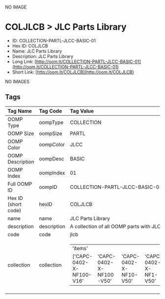 


  
NO IMAGE  
# COLJLCB > JLC Parts Library

- ID: COLLECTION-PARTL-JLCC-BASIC-01
- Hex ID: COLJLCB
- Name: JLC Parts Library
- Description: JLC Parts Library
- Long Link: [http://oom.lt/COLLECTION-PARTL-JLCC-BASIC-01](http://oom.lt/COLLECTION-PARTL-JLCC-BASIC-01)
- Short Link: [http://oom.lt/COLJLCB](http://oom.lt/COLJLCB)
  
NO IMAGES  
## Tags
  

|Tag Name|Tag Code|Tag Value|
| :--- | :--- | :--- |
|OOMP Type|oompType|COLLECTION|
|OOMP Size|oompSize|PARTL|
|OOMP Color|oompColor|JLCC|
|OOMP Description|oompDesc|BASIC|
|OOMP Index|oompIndex|01|
|Full OOMP ID|oompID|COLLECTION-PARTL-JLCC-BASIC-01|
|Hex ID (short code)|hexID|COLJLCB|
|name|name|JLC Parts Library|
|description|description|A collection of all OOMP parts with JLC parts library details|
|code|code|jlcb|
|collection|collection|<table><tr><td>'items'</td></tr><tr><td> ['CAPC-0402-X-NF100-V16'</td><td> 'CAPC-0402-X-NF100-V50'</td><td> 'CAPC-0402-X-NF10-V50'</td><td> 'CAPC-0402-X-NF1-V50'</td><td> 'CAPC-0402-X-NF20-V16'</td><td> 'CAPC-0402-X-NF2-V50'</td><td> 'CAPC-0402-X-NF3-V50'</td><td> 'CAPC-0402-X-NF47D-V50'</td><td> 'CAPC-0402-X-NF70-V10'</td><td> 'CAPC-0402-X-NF8-V50'</td><td> 'CAPC-0402-X-PF100-V50'</td><td> 'CAPC-0402-X-PF10-V50'</td><td> 'CAPC-0402-X-PF12-V50'</td><td> 'CAPC-0402-X-PF15D-V50'</td><td> 'CAPC-0402-X-PF1-V50'</td><td> 'CAPC-0402-X-PF20-V50'</td><td> 'CAPC-0402-X-PF22D-V50'</td><td> 'CAPC-0402-X-PF22-V50'</td><td> 'CAPC-0402-X-PF30-V50'</td><td> 'CAPC-0402-X-PF3-V50'</td><td> 'CAPC-0402-X-PF47D-V50'</td><td> 'CAPC-0402-X-PF50-V50'</td><td> 'CAPC-0402-X-PF5-V50'</td><td> 'CAPC-0402-X-PF70-V50'</td><td> 'CAPC-0402-X-PF7-V50'</td><td> 'CAPC-0402-X-PF8-V50'</td><td> 'CAPC-0402-X-UF10-V63D'</td><td> 'CAPC-0402-X-UF1-V25'</td><td> 'CAPC-0402-X-UF2-V63D'</td><td> 'CAPC-0402-X-UF47D-V10'</td><td> 'CAPC-0603-X-NF100-V50'</td><td> 'CAPC-0603-X-NF10-V50'</td><td> 'CAPC-0603-X-NF1-V50'</td><td> 'CAPC-0603-X-NF20-V25'</td><td> 'CAPC-0603-X-NF2-V50'</td><td> 'CAPC-0603-X-NF30-V25'</td><td> 'CAPC-0603-X-NF3-V50'</td><td> 'CAPC-0603-X-NF47D-V50'</td><td> 'CAPC-0603-X-NF5-V50'</td><td> 'CAPC-0603-X-NF70-V25'</td><td> 'CAPC-0603-X-NF7-V50'</td><td> 'CAPC-0603-X-NF8-V50'</td><td> 'CAPC-0603-X-PF100-V50'</td><td> 'CAPC-0603-X-PF10-V50'</td><td> 'CAPC-0603-X-PF12-V50'</td><td> 'CAPC-0603-X-PF1-V50'</td><td> 'CAPC-0603-X-PF200-V50'</td><td> 'CAPC-0603-X-PF20-V50'</td><td> 'CAPC-0603-X-PF22-V50'</td><td> 'CAPC-0603-X-PF30-V50'</td><td> 'CAPC-0603-X-PF3-V50'</td><td> 'CAPC-0603-X-PF47D-V50'</td><td> 'CAPC-0603-X-PF50-V50'</td><td> 'CAPC-0603-X-PF5-V50'</td><td> 'CAPC-0603-X-PF6-V50'</td><td> 'CAPC-0603-X-PF70-V50'</td><td> 'CAPC-0603-X-PF7-V50'</td><td> 'CAPC-0603-X-PF80-V50'</td><td> 'CAPC-0603-X-PF8-V50'</td><td> 'CAPC-0603-X-UF10-V10'</td><td> 'CAPC-0603-X-UF10-V25'</td><td> 'CAPC-0603-X-UF1-V50'</td><td> 'CAPC-0603-X-UF2-V16'</td><td> 'CAPC-0603-X-UF2-V63D'</td><td> 'CAPC-0603-X-UF47D-V16'</td><td> 'CAPC-0805-X-NF100-V100'</td><td> 'CAPC-0805-X-NF100-V50'</td><td> 'CAPC-0805-X-NF10-V50'</td><td> 'CAPC-0805-X-NF1-V50'</td><td> 'CAPC-0805-X-NF20-V50'</td><td> 'CAPC-0805-X-NF2-V50'</td><td> 'CAPC-0805-X-NF30-V50'</td><td> 'CAPC-0805-X-NF3-V50'</td><td> 'CAPC-0805-X-NF47D-V50'</td><td> 'CAPC-0805-X-NF5-V50'</td><td> 'CAPC-0805-X-NF70-V50'</td><td> 'CAPC-0805-X-NF7-V50'</td><td> 'CAPC-0805-X-NF8-V50'</td><td> 'CAPC-0805-X-PF100-V50'</td><td> 'CAPC-0805-X-PF10-V50'</td><td> 'CAPC-0805-X-PF12-V50'</td><td> 'CAPC-0805-X-PF20-V50'</td><td> 'CAPC-0805-X-PF22-V50'</td><td> 'CAPC-0805-X-PF30-V50'</td><td> 'CAPC-0805-X-PF3-V50'</td><td> 'CAPC-0805-X-PF50-V50'</td><td> 'CAPC-0805-X-PF5-V50'</td><td> 'CAPC-0805-X-PF70-V50'</td><td> 'CAPC-0805-X-PF7-V50'</td><td> 'CAPC-0805-X-PF8-V50'</td><td> 'CAPC-0805-X-UF10-V25'</td><td> 'CAPC-0805-X-UF10-V50'</td><td> 'CAPC-0805-X-UF1-V50'</td><td> 'CAPC-0805-X-UF2-V50'</td><td> 'CAPC-0805-X-UF47D-V25'</td><td> 'CAPC-0805-X-UF7-V63D'</td><td> 'CAPC-1206-X-NF100-V50'</td><td> 'CAPC-1206-X-NF10-V50'</td><td> 'CAPC-1206-X-NF1-V2000'</td><td> 'CAPC-1206-X-NF1-V500'</td><td> 'CAPC-1206-X-NF20-V50'</td><td> 'CAPC-1206-X-UF100-V63D'</td><td> 'CAPC-1206-X-UF10-V50'</td><td> 'CAPC-1206-X-UF1-V50'</td><td> 'CAPC-1206-X-UF2-V10'</td><td> 'CAPC-1206-X-UF2-V25'</td><td> 'CAPC-1206-X-UF2-V50'</td><td> 'CAPC-1206-X-UF47D-V50'</td><td> 'CAPC-1206-X-UF7-V10'</td><td> 'RESE-0402-X-O000-01'</td><td> 'RESE-0402-X-O100-01'</td><td> 'RESE-0402-X-O101-01'</td><td> 'RESE-0402-X-O102-01'</td><td> 'RESE-0402-X-O103-01'</td><td> 'RESE-0402-X-O104-01'</td><td> 'RESE-0402-X-O105-01'</td><td> 'RESE-0402-X-O106-01'</td><td> 'RESE-0402-X-O10X-01'</td><td> 'RESE-0402-X-O121-01'</td><td> 'RESE-0402-X-O123-01'</td><td> 'RESE-0402-X-O124-01'</td><td> 'RESE-0402-X-O151-01'</td><td> 'RESE-0402-X-O153-01'</td><td> 'RESE-0402-X-O154-01'</td><td> 'RESE-0402-X-O183-01'</td><td> 'RESE-0402-X-O201-01'</td><td> 'RESE-0402-X-O202-01'</td><td> 'RESE-0402-X-O203-01'</td><td> 'RESE-0402-X-O204-01'</td><td> 'RESE-0402-X-O220-01'</td><td> 'RESE-0402-X-O221-01'</td><td> 'RESE-0402-X-O222-01'</td><td> 'RESE-0402-X-O223-01'</td><td> 'RESE-0402-X-O224-01'</td><td> 'RESE-0402-X-O243-01'</td><td> 'RESE-0402-X-O273-01'</td><td> 'RESE-0402-X-O301-01'</td><td> 'RESE-0402-X-O304-01'</td><td> 'RESE-0402-X-O330-01'</td><td> 'RESE-0402-X-O331-01'</td><td> 'RESE-0402-X-O332-01'</td><td> 'RESE-0402-X-O333-01'</td><td> 'RESE-0402-X-O334-01'</td><td> 'RESE-0402-X-O393-01'</td><td> 'RESE-0402-X-O402-01'</td><td> 'RESE-0402-X-O470-01'</td><td> 'RESE-0402-X-O471-01'</td><td> 'RESE-0402-X-O473-01'</td><td> 'RESE-0402-X-O474-01'</td><td> 'RESE-0402-X-O4992-01'</td><td> 'RESE-0402-X-O499D-01'</td><td> 'RESE-0402-X-O502-01'</td><td> 'RESE-0402-X-O510-01'</td><td> 'RESE-0402-X-O511-01'</td><td> 'RESE-0402-X-O512-01'</td><td> 'RESE-0402-X-O513-01'</td><td> 'RESE-0402-X-O514-01'</td><td> 'RESE-0402-X-O563-01'</td><td> 'RESE-0402-X-O602-01'</td><td> 'RESE-0402-X-O681-01'</td><td> 'RESE-0402-X-O683-01'</td><td> 'RESE-0402-X-O702-01'</td><td> 'RESE-0402-X-O750-01'</td><td> 'RESE-0402-X-O752-01'</td><td> 'RESE-0402-X-O753-01'</td><td> 'RESE-0402-X-O802-01'</td><td> 'RESE-0402-X-O822-01'</td><td> 'RESE-0402-X-O902-01'</td><td> 'RESE-0603-X-O000-01'</td><td> 'RESE-0603-X-O100-01'</td><td> 'RESE-0603-X-O101-01'</td><td> 'RESE-0603-X-O102-01'</td><td> 'RESE-0603-X-O103-01'</td><td> 'RESE-0603-X-O104-01'</td><td> 'RESE-0603-X-O105-01'</td><td> 'RESE-0603-X-O106-01'</td><td> 'RESE-0603-X-O10X-01'</td><td> 'RESE-0603-X-O112-01'</td><td> 'RESE-0603-X-O113-01'</td><td> 'RESE-0603-X-O114-01'</td><td> 'RESE-0603-X-O121-01'</td><td> 'RESE-0603-X-O123-01'</td><td> 'RESE-0603-X-O124-01'</td><td> 'RESE-0603-X-O133-01'</td><td> 'RESE-0603-X-O134-01'</td><td> 'RESE-0603-X-O150-01'</td><td> 'RESE-0603-X-O151-01'</td><td> 'RESE-0603-X-O153-01'</td><td> 'RESE-0603-X-O154-01'</td><td> 'RESE-0603-X-O164-01'</td><td> 'RESE-0603-X-O181-01'</td><td> 'RESE-0603-X-O183-01'</td><td> 'RESE-0603-X-O184-01'</td><td> 'RESE-0603-X-O200-01'</td><td> 'RESE-0603-X-O201-01'</td><td> 'RESE-0603-X-O202-01'</td><td> 'RESE-0603-X-O203-01'</td><td> 'RESE-0603-X-O204-01'</td><td> 'RESE-0603-X-O205-01'</td><td> 'RESE-0603-X-O220-01'</td><td> 'RESE-0603-X-O221-01'</td><td> 'RESE-0603-X-O222-01'</td><td> 'RESE-0603-X-O223-01'</td><td> 'RESE-0603-X-O224-01'</td><td> 'RESE-0603-X-O225-01'</td><td> 'RESE-0603-X-O22X-01'</td><td> 'RESE-0603-X-O241-01'</td><td> 'RESE-0603-X-O243-01'</td><td> 'RESE-0603-X-O244-01'</td><td> 'RESE-0603-X-O270-01'</td><td> 'RESE-0603-X-O271-01'</td><td> 'RESE-0603-X-O273-01'</td><td> 'RESE-0603-X-O274-01'</td><td> 'RESE-0603-X-O301-01'</td><td> 'RESE-0603-X-O302-01'</td><td> 'RESE-0603-X-O303-01'</td><td> 'RESE-0603-X-O304-01'</td><td> 'RESE-0603-X-O305-01'</td><td> 'RESE-0603-X-O330-01'</td><td> 'RESE-0603-X-O331-01'</td><td> 'RESE-0603-X-O332-01'</td><td> 'RESE-0603-X-O333-01'</td><td> 'RESE-0603-X-O334-01'</td><td> 'RESE-0603-X-O361-01'</td><td> 'RESE-0603-X-O363-01'</td><td> 'RESE-0603-X-O364-01'</td><td> 'RESE-0603-X-O391-01'</td><td> 'RESE-0603-X-O393-01'</td><td> 'RESE-0603-X-O394-01'</td><td> 'RESE-0603-X-O402-01'</td><td> 'RESE-0603-X-O4022-01'</td><td> 'RESE-0603-X-O431-01'</td><td> 'RESE-0603-X-O432-01'</td><td> 'RESE-0603-X-O433-01'</td><td> 'RESE-0603-X-O434-01'</td><td> 'RESE-0603-X-O470-01'</td><td> 'RESE-0603-X-O471-01'</td><td> 'RESE-0603-X-O473-01'</td><td> 'RESE-0603-X-O474-01'</td><td> 'RESE-0603-X-O47X-01'</td><td> 'RESE-0603-X-O4992-01'</td><td> 'RESE-0603-X-O499D-01'</td><td> 'RESE-0603-X-O502-01'</td><td> 'RESE-0603-X-O505-01'</td><td> 'RESE-0603-X-O510-01'</td><td> 'RESE-0603-X-O511-01'</td><td> 'RESE-0603-X-O512-01'</td><td> 'RESE-0603-X-O513-01'</td><td> 'RESE-0603-X-O514-01'</td><td> 'RESE-0603-X-O515-01'</td><td> 'RESE-0603-X-O560-01'</td><td> 'RESE-0603-X-O561-01'</td><td> 'RESE-0603-X-O563-01'</td><td> 'RESE-0603-X-O564-01'</td><td> 'RESE-0603-X-O602-01'</td><td> 'RESE-0603-X-O621-01'</td><td> 'RESE-0603-X-O622-01'</td><td> 'RESE-0603-X-O623-01'</td><td> 'RESE-0603-X-O680-01'</td><td> 'RESE-0603-X-O681-01'</td><td> 'RESE-0603-X-O683-01'</td><td> 'RESE-0603-X-O684-01'</td><td> 'RESE-0603-X-O702-01'</td><td> 'RESE-0603-X-O705-01'</td><td> 'RESE-0603-X-O750-01'</td><td> 'RESE-0603-X-O751-01'</td><td> 'RESE-0603-X-O752-01'</td><td> 'RESE-0603-X-O753-01'</td><td> 'RESE-0603-X-O754-01'</td><td> 'RESE-0603-X-O802-01'</td><td> 'RESE-0603-X-O820-01'</td><td> 'RESE-0603-X-O821-01'</td><td> 'RESE-0603-X-O822-01'</td><td> 'RESE-0603-X-O823-01'</td><td> 'RESE-0603-X-O902-01'</td><td> 'RESE-0603-X-O912-01'</td><td> 'RESE-0603-X-O913-01'</td><td> 'RESE-0603-X-O993-01'</td><td> 'RESE-0805-X-O000-01'</td><td> 'RESE-0805-X-O100-01'</td><td> 'RESE-0805-X-O101-01'</td><td> 'RESE-0805-X-O102-01'</td><td> 'RESE-0805-X-O103-01'</td><td> 'RESE-0805-X-O104-01'</td><td> 'RESE-0805-X-O105-01'</td><td> 'RESE-0805-X-O106-01'</td><td> 'RESE-0805-X-O10X-01'</td><td> 'RESE-0805-X-O113-01'</td><td> 'RESE-0805-X-O121-01'</td><td> 'RESE-0805-X-O123-01'</td><td> 'RESE-0805-X-O124-01'</td><td> 'RESE-0805-X-O133-01'</td><td> 'RESE-0805-X-O150-01'</td><td> 'RESE-0805-X-O151-01'</td><td> 'RESE-0805-X-O153-01'</td><td> 'RESE-0805-X-O154-01'</td><td> 'RESE-0805-X-O163-01'</td><td> 'RESE-0805-X-O181-01'</td><td> 'RESE-0805-X-O183-01'</td><td> 'RESE-0805-X-O184-01'</td><td> 'RESE-0805-X-O200-01'</td><td> 'RESE-0805-X-O201-01'</td><td> 'RESE-0805-X-O202-01'</td><td> 'RESE-0805-X-O203-01'</td><td> 'RESE-0805-X-O204-01'</td><td> 'RESE-0805-X-O205-01'</td><td> 'RESE-0805-X-O220-01'</td><td> 'RESE-0805-X-O221-01'</td><td> 'RESE-0805-X-O222-01'</td><td> 'RESE-0805-X-O223-01'</td><td> 'RESE-0805-X-O224-01'</td><td> 'RESE-0805-X-O225-01'</td><td> 'RESE-0805-X-O22X-01'</td><td> 'RESE-0805-X-O241-01'</td><td> 'RESE-0805-X-O243-01'</td><td> 'RESE-0805-X-O270-01'</td><td> 'RESE-0805-X-O271-01'</td><td> 'RESE-0805-X-O273-01'</td><td> 'RESE-0805-X-O274-01'</td><td> 'RESE-0805-X-O301-01'</td><td> 'RESE-0805-X-O302-01'</td><td> 'RESE-0805-X-O303-01'</td><td> 'RESE-0805-X-O304-01'</td><td> 'RESE-0805-X-O330-01'</td><td> 'RESE-0805-X-O331-01'</td><td> 'RESE-0805-X-O332-01'</td><td> 'RESE-0805-X-O333-01'</td><td> 'RESE-0805-X-O334-01'</td><td> 'RESE-0805-X-O363-01'</td><td> 'RESE-0805-X-O391-01'</td><td> 'RESE-0805-X-O393-01'</td><td> 'RESE-0805-X-O394-01'</td><td> 'RESE-0805-X-O402-01'</td><td> 'RESE-0805-X-O432-01'</td><td> 'RESE-0805-X-O433-01'</td><td> 'RESE-0805-X-O470-01'</td><td> 'RESE-0805-X-O471-01'</td><td> 'RESE-0805-X-O473-01'</td><td> 'RESE-0805-X-O474-01'</td><td> 'RESE-0805-X-O47X-01'</td><td> 'RESE-0805-X-O4992-01'</td><td> 'RESE-0805-X-O499D-01'</td><td> 'RESE-0805-X-O502-01'</td><td> 'RESE-0805-X-O510-01'</td><td> 'RESE-0805-X-O511-01'</td><td> 'RESE-0805-X-O512-01'</td><td> 'RESE-0805-X-O513-01'</td><td> 'RESE-0805-X-O514-01'</td><td> 'RESE-0805-X-O560-01'</td><td> 'RESE-0805-X-O561-01'</td><td> 'RESE-0805-X-O563-01'</td><td> 'RESE-0805-X-O602-01'</td><td> 'RESE-0805-X-O622-01'</td><td> 'RESE-0805-X-O623-01'</td><td> 'RESE-0805-X-O680-01'</td><td> 'RESE-0805-X-O681-01'</td><td> 'RESE-0805-X-O683-01'</td><td> 'RESE-0805-X-O684-01'</td><td> 'RESE-0805-X-O702-01'</td><td> 'RESE-0805-X-O751-01'</td><td> 'RESE-0805-X-O752-01'</td><td> 'RESE-0805-X-O753-01'</td><td> 'RESE-0805-X-O802-01'</td><td> 'RESE-0805-X-O821-01'</td><td> 'RESE-0805-X-O822-01'</td><td> 'RESE-0805-X-O823-01'</td><td> 'RESE-0805-X-O902-01'</td><td> 'RESE-0805-X-O912-01'</td><td> 'RESE-0805-X-O993-01'</td><td> 'RESE-1206-X-O000-01'</td><td> 'RESE-1206-X-O100-01'</td><td> 'RESE-1206-X-O101-01'</td><td> 'RESE-1206-X-O102-01'</td><td> 'RESE-1206-X-O103-01'</td><td> 'RESE-1206-X-O104-01'</td><td> 'RESE-1206-X-O105-01'</td><td> 'RESE-1206-X-O10X-01'</td><td> 'RESE-1206-X-O121-01'</td><td> 'RESE-1206-X-O181-01'</td><td> 'RESE-1206-X-O200-01'</td><td> 'RESE-1206-X-O202-01'</td><td> 'RESE-1206-X-O205-01'</td><td> 'RESE-1206-X-O220-01'</td><td> 'RESE-1206-X-O301-01'</td><td> 'RESE-1206-X-O702-01'</td><td> 'RESE-1206-X-O751-01']</td></tr></table>|
||||
